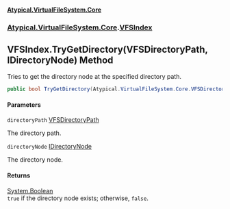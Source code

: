 #### [Atypical.VirtualFileSystem.Core](VirtualFileSystem.md 'VirtualFileSystem')
### [Atypical.VirtualFileSystem.Core](VirtualFileSystem.md#Atypical.VirtualFileSystem.Core 'Atypical.VirtualFileSystem.Core').[VFSIndex](VFSIndex.md 'Atypical.VirtualFileSystem.Core.VFSIndex')

## VFSIndex.TryGetDirectory(VFSDirectoryPath, IDirectoryNode) Method

Tries to get the directory node at the specified directory path.

```csharp
public bool TryGetDirectory(Atypical.VirtualFileSystem.Core.VFSDirectoryPath directoryPath, out Atypical.VirtualFileSystem.Core.Contracts.IDirectoryNode directoryNode);
```
#### Parameters

<a name='Atypical.VirtualFileSystem.Core.VFSIndex.TryGetDirectory(Atypical.VirtualFileSystem.Core.VFSDirectoryPath,Atypical.VirtualFileSystem.Core.Contracts.IDirectoryNode).directoryPath'></a>

`directoryPath` [VFSDirectoryPath](VFSDirectoryPath.md 'Atypical.VirtualFileSystem.Core.VFSDirectoryPath')

The directory path.

<a name='Atypical.VirtualFileSystem.Core.VFSIndex.TryGetDirectory(Atypical.VirtualFileSystem.Core.VFSDirectoryPath,Atypical.VirtualFileSystem.Core.Contracts.IDirectoryNode).directoryNode'></a>

`directoryNode` [IDirectoryNode](IDirectoryNode.md 'Atypical.VirtualFileSystem.Core.Contracts.IDirectoryNode')

The directory node.

#### Returns
[System.Boolean](https://docs.microsoft.com/en-us/dotnet/api/System.Boolean 'System.Boolean')  
`true` if the directory node exists; otherwise, `false`.